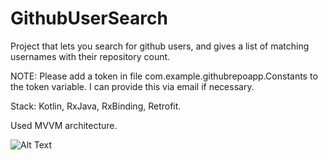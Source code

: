 # GithubUserSearch
Project that lets you search for github users, and gives a list of matching usernames with their repository count.

NOTE: Please add a token in file com.example.githubrepoapp.Constants to the token variable. I can provide this via email if necessary. 

Stack: Kotlin, RxJava, RxBinding, Retrofit. 

Used MVVM architecture. 

![Alt Text](https://giphy.com/gifs/ph3MelwLGa2qK7TSDS)



